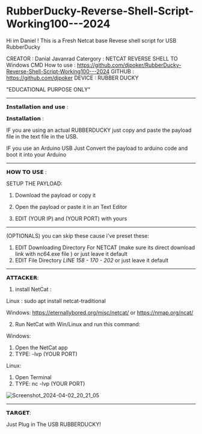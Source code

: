 # RubberDucky-Reverse-Shell-Script-Working100---2024


Hi im Daniel !
This is a Fresh Netcat base Revese shell script for USB RubberDucky


CREATOR : Danial Javanrad 
Catergory : NETCAT REVERSE SHELL TO Windows CMD
How to use : https://github.com/djpoker/RubberDucky-Reverse-Shell-Script-Working100---2024
GITHUB : https://github.com/djpoker
DEVICE : RUBBER DUCKY

"EDUCATIONAL PURPOSE ONLY"

___________________________________

𝗜𝗻𝘀𝘁𝗮𝗹𝗹𝗮𝘁𝗶𝗼𝗻 𝗮𝗻𝗱 𝘂𝘀𝗲 :

𝗜𝗻𝘀𝘁𝗮𝗹𝗹𝗮𝘁𝗶𝗼𝗻 :

IF you are using an actual RUBBERDUCKY just copy and paste the payload file in the text file in the USB.

IF you use an Arduino USB Just Convert the payload to arduino code and boot it into your Arduino

___________________________________

𝗛𝗢𝗪 𝗧𝗢 𝗨𝗦𝗘 :

SETUP THE PAYLOAD:

1. Download the payload or copy it

2. Open the payload or paste it in an Text Editor

3. EDIT (YOUR IP) and (YOUR PORT) with yours

___________________________________

(OPTIONALS) you can skip these cause i've preset these:

1. EDIT Downloading Directory For NETCAT (make sure its direct download link with nc64.exe file ) or just leave it default
2. EDIT File Directory *LINE 158 - 170 - 202* or just leave it default

___________________________________

𝗔𝗧𝗧𝗔𝗖𝗞𝗘𝗥:

1. install NetCat :

Linux : sudo apt install netcat-traditional

Windows: 
https://eternallybored.org/misc/netcat/
or
https://nmap.org/ncat/

2. Run NetCat with Win/Linux and run this command:

Windows: 
1. Open the NetCat app
2. TYPE:     -lvp (YOUR PORT)

Linux: 
1. Open Terminal
2. TYPE:      nc -lvp (YOUR PORT)

![Screenshot_2024-04-02_20_21_05](https://github.com/djpoker/RubberDucky-Reverse-Shell-Script-Working100---2024/assets/59816538/3ac7dae6-1bc0-463a-8203-70d8677b1d6c)

___________________________________

𝗧𝗔𝗥𝗚𝗘𝗧:

Just Plug in The USB RUBBERDUCKY!

